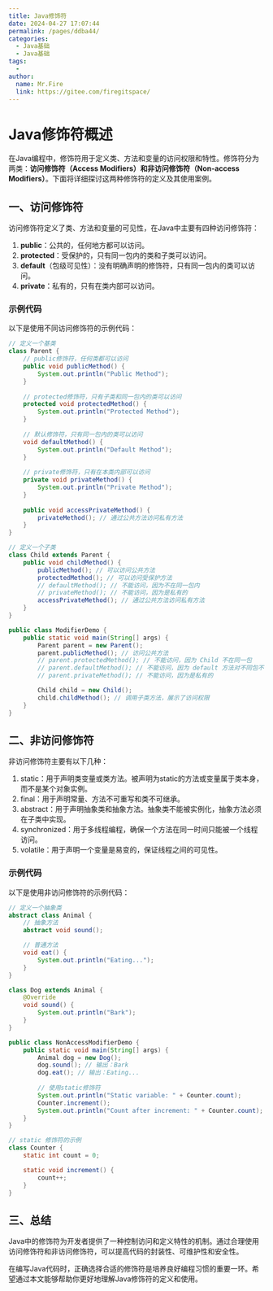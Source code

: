 ```yaml
---
title: Java修饰符
date: 2024-04-27 17:07:44
permalink: /pages/ddba44/
categories:
  - Java基础
  - Java基础
tags:
  - 
author: 
  name: Mr.Fire
  link: https://gitee.com/firegitspace/
---
```

# Java修饰符概述

在Java编程中，修饰符用于定义类、方法和变量的访问权限和特性。修饰符分为两类：**访问修饰符（Access Modifiers）**和**非访问修饰符（Non-access Modifiers）**。下面将详细探讨这两种修饰符的定义及其使用案例。

## 一、访问修饰符

访问修饰符定义了类、方法和变量的可见性，在Java中主要有四种访问修饰符：

1. **public**：公共的，任何地方都可以访问。
2. **protected**：受保护的，只有同一包内的类和子类可以访问。
3. **default**（包级可见性）：没有明确声明的修饰符，只有同一包内的类可以访问。
4. **private**：私有的，只有在类内部可以访问。

### 示例代码

以下是使用不同访问修饰符的示例代码：

```java
// 定义一个基类
class Parent {
    // public修饰符，任何类都可以访问
    public void publicMethod() {
        System.out.println("Public Method");
    }
    
    // protected修饰符，只有子类和同一包内的类可以访问
    protected void protectedMethod() {
        System.out.println("Protected Method");
    }
    
    // 默认修饰符，只有同一包内的类可以访问
    void defaultMethod() {
        System.out.println("Default Method");
    }
    
    // private修饰符，只有在本类内部可以访问
    private void privateMethod() {
        System.out.println("Private Method");
    }
    
    public void accessPrivateMethod() {
        privateMethod(); // 通过公共方法访问私有方法
    }
}

// 定义一个子类
class Child extends Parent {
    public void childMethod() {
        publicMethod(); // 可以访问公共方法
        protectedMethod(); // 可以访问受保护方法
        // defaultMethod(); // 不能访问，因为不在同一包内
        // privateMethod(); // 不能访问，因为是私有的
        accessPrivateMethod(); // 通过公共方法访问私有方法
    }
}

public class ModifierDemo {
    public static void main(String[] args) {
        Parent parent = new Parent();
        parent.publicMethod(); // 访问公共方法
        // parent.protectedMethod(); // 不能访问，因为 Child 不在同一包
        // parent.defaultMethod(); // 不能访问，因为 default 方法对不同包不可见
        // parent.privateMethod(); // 不能访问，因为是私有的

        Child child = new Child();
        child.childMethod(); // 调用子类方法，展示了访问权限
    }
}
```

## 二、非访问修饰符
非访问修饰符主要有以下几种：

1. static：用于声明类变量或类方法。被声明为static的方法或变量属于类本身，而不是某个对象实例。
2. final：用于声明常量、方法不可重写和类不可继承。
3. abstract：用于声明抽象类和抽象方法。抽象类不能被实例化，抽象方法必须在子类中实现。
4. synchronized：用于多线程编程，确保一个方法在同一时间只能被一个线程访问。
5. volatile：用于声明一个变量是易变的，保证线程之间的可见性。

### 示例代码
以下是使用非访问修饰符的示例代码：

```java
// 定义一个抽象类
abstract class Animal {
    // 抽象方法
    abstract void sound();

    // 普通方法
    void eat() {
        System.out.println("Eating...");
    }
}

class Dog extends Animal {
    @Override
    void sound() {
        System.out.println("Bark");
    }
}

public class NonAccessModifierDemo {
    public static void main(String[] args) {
        Animal dog = new Dog();
        dog.sound(); // 输出：Bark
        dog.eat(); // 输出：Eating...
        
        // 使用static修饰符
        System.out.println("Static variable: " + Counter.count);
        Counter.increment();
        System.out.println("Count after increment: " + Counter.count);
    }
}

// static 修饰符的示例
class Counter {
    static int count = 0;

    static void increment() {
        count++;
    }
}
```
## 三、总结
Java中的修饰符为开发者提供了一种控制访问和定义特性的机制。通过合理使用访问修饰符和非访问修饰符，可以提高代码的封装性、可维护性和安全性。

在编写Java代码时，正确选择合适的修饰符是培养良好编程习惯的重要一环。希望通过本文能够帮助你更好地理解Java修饰符的定义和使用。
